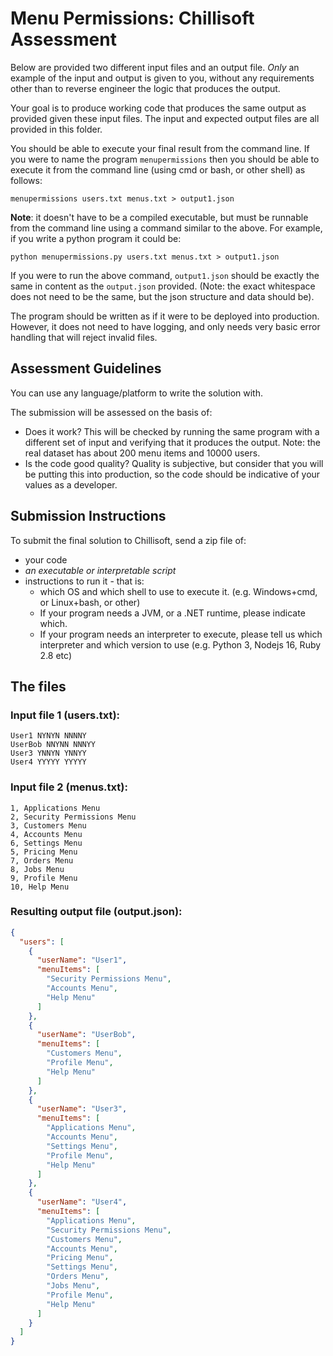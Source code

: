 # Menu Permissions: Chillisoft Assessment

Below are provided two different input files and an output file. _Only_ an example of the input and output is given to you, without any requirements other than to reverse engineer the logic that produces the output.

Your goal is to produce working code that produces the same output as provided given these input files. The input and expected output files are all provided in this folder.

You should be able to execute your final result from the command line. If you were to name the program `menupermissions` then you should be able to execute it from the command line (using cmd or bash, or other shell) as follows:
```
menupermissions users.txt menus.txt > output1.json
```

__Note__: it doesn't have to be a compiled executable, but must be runnable from the command line using a command similar to the above. For example, if you write a python program it could be:
```
python menupermissions.py users.txt menus.txt > output1.json
```

If you were to run the above command, `output1.json` should be exactly the same in content as the `output.json` provided. (Note: the exact whitespace does not need to be the same, but the json structure and data should be).

The program should be written as if it were to be deployed into production. However, it does not need to have logging, and only needs very basic error handling that will reject invalid files.

## Assessment Guidelines

You can use any language/platform to write the solution with.

The submission will be assessed on the basis of:
 - Does it work?  This will be checked by running the same program with a different set of input and verifying that it produces the output. Note: the real dataset has about 200 menu items and 10000 users.
 - Is the code good quality?  Quality is subjective, but consider that you will be putting this into production, so the code should be indicative of your values as a developer.  

## Submission Instructions

To submit the final solution to Chillisoft, send a zip file of:
 - your code 
 - _an executable or interpretable script_ 
 - instructions to run it - that is: 
   - which OS and which shell to use to execute it. (e.g. Windows+cmd, or Linux+bash, or other)
   - If your program needs a JVM, or a .NET runtime, please indicate which. 
   - If your program needs an interpreter to execute, please tell us which interpreter and which version to use (e.g. Python 3, Nodejs 16, Ruby 2.8 etc)

## The files

### Input file 1 (users.txt):

```
User1 NYNYN NNNNY
UserBob NNYNN NNNYY
User3 YNNYN YNNYY
User4 YYYYY YYYYY
```

### Input file 2 (menus.txt):

```
1, Applications Menu
2, Security Permissions Menu
3, Customers Menu
4, Accounts Menu
6, Settings Menu
5, Pricing Menu
7, Orders Menu
8, Jobs Menu
9, Profile Menu
10, Help Menu
```

### Resulting output file (output.json):

```json
{
  "users": [
    {
      "userName": "User1",
      "menuItems": [
        "Security Permissions Menu",
        "Accounts Menu",
        "Help Menu"
      ]
    },
    {
      "userName": "UserBob",
      "menuItems": [
        "Customers Menu",
        "Profile Menu",
        "Help Menu"
      ]
    },
    {
      "userName": "User3",
      "menuItems": [
        "Applications Menu",
        "Accounts Menu",
        "Settings Menu",
        "Profile Menu",
        "Help Menu"        
      ]
    },
    {
      "userName": "User4",
      "menuItems": [
        "Applications Menu",
        "Security Permissions Menu",
        "Customers Menu",
        "Accounts Menu",
        "Pricing Menu",
        "Settings Menu",
        "Orders Menu",
        "Jobs Menu",
        "Profile Menu",
        "Help Menu"
      ]
    }
  ]
}

```